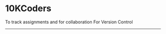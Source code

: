 # 10KCoders
To track assignments and for collaboration
For Version Control
***********************************
